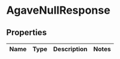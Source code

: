 
# AgaveNullResponse

## Properties
Name | Type | Description | Notes
------------ | ------------- | ------------- | -------------



